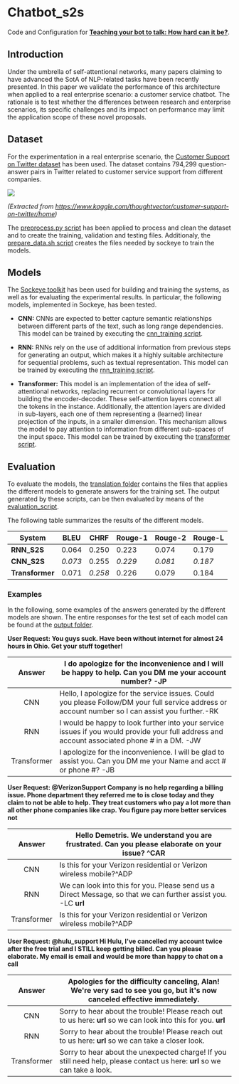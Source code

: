 # Chatbot_s2s
Code and Configuration for **[Teaching your bot to talk: How hard can it be?](https://medium.com/p/85e586b2b715/)**.

## Introduction

Under the umbrella of self-attentional networks, many papers claiming to have advanced the SotA of
NLP-related tasks have been recently presented. In
this paper we validate the performance of this architecture when applied to a real enterprise scenario:
a customer service chatbot. The rationale is to test whether the differences between research and
enterprise scenarios, its specific challenges and its impact on performance may limit the application
scope of these novel proposals. 

## Dataset

For the experimentation in a real enterprise scenario, the [Customer Support on Twitter dataset](https://www.kaggle.com/thoughtvector/customer-support-on-twitter/home) has been used. The dataset contains 794,299 question-answer pairs in Twitter related to customer service support from different companies.

![](https://i.imgur.com/nTv3Iuu.png)

_(Extracted from https://www.kaggle.com/thoughtvector/customer-support-on-twitter/home)_

The [preprocess.py script](data_preprocessing/preprocess.py) has been applied to process and clean the dataset and to create the training, validation and testing files. Additionaly, the [prepare_data.sh script](data_preprocessing/prepare_data.sh) creates the files needed by sockeye to train the models.

## Models

The [Sockeye toolkit](https://github.com/awslabs/sockeye/) has been used for building and training the systems, as well as for evaluating the experimental results. In particular, the following models, implemented in Sockeye, has been tested.

- **CNN:** CNNs are expected to better capture semantic relationships between different parts of the text, such as long range dependencies. This model can be trained by executing the [cnn_training script](model_training/cnn_training.sh).

- **RNN:** RNNs rely on the use of additional information from previous steps for generating an output, which makes it a highly suitable architecture for sequential problems, such as textual representation. This model can be trained by executing the [rnn_training script](model_training/rnn_training.sh).

- **Transformer:** This model is an implementation of the idea of self-attentional networks, replacing
recurrent or convolutional layers for building the encoder-decoder. These self-attention layers connect all the tokens in
the instance. Additionally, the attention layers are divided in sub-layers, each one of
them representing a (learned) linear projection of the inputs, in a smaller dimension. This mechanism allows the model
to pay attention to information from different sub-spaces of the input space. This model can be trained by executing the [transformer script](model_training/transformer_training.sh).


## Evaluation

To evaluate the models, the [translation folder](translation/) contains the files that applies the different models to generate answers for the training set. The output generated by these scripts, can be then evaluated by means of the [evaluation_script](evaluation/evaluate.sh).

The following table summarizes the results of the different models.

| System      	| BLEU  	| CHRF  	| Rouge-1 	| Rouge-2 	| Rouge-L 	|
|-------------	|-------	|-------	|---------	|---------	|---------	|
| **RNN_S2S**     	| 0.064 	| 0.250 	| 0.223   	| 0.074   	| 0.179   	|
| **CNN_S2S**     	| _0.073_ 	| 0.255 	| _0.229_   	| _0.081_   	| _0.187_   	|
| **Transformer** 	| 0.071 	| _0.258_ 	| 0.226   	| 0.079   	| 0.184   	|

### Examples

In the following, some examples of the answers generated by the different models are shown. The entire responses for the test set of each model can be found at the [output folder](output/).

**User Request: You guys suck. Have been without internet for almost 24 hours in Ohio. Get your stuff together!**

|    Answer   	| I do apologize for the inconvenience and I will be happy to help. Can you DM me your account number? -JP|
|:-----------:	|---------------------------------------------------------------------------------------------------------------------	|
|     CNN     	|Hello, I apologize for the service issues. Could you please Follow/DM your full service address or account number so I can assist you further.-RK |
|     RNN     	| I would be happy to look further into your service issues if you would provide your full address and account associated phone # in a DM. -JW|
| Transformer 	| I apologize for the inconvenience. I will be glad to assist you. Can you DM me your Name and acct # or phone #? -JB 	|


**User Request: @VerizonSupport Company is no help regarding a billing issue. Phone department they referred me to is close today and they claim to not be able to help. They treat customers who pay a lot more than all other phone companies like crap. You figure pay more better services not**

|    Answer   	|  Hello Demetris. We understand you are frustrated.  Can you please elaborate on your issue?  ^CAR|
|:-----------:	|---------------------------------------------------------------------------------------------------------------------	|
|     CNN     	|Is this for your Verizon residential or Verizon wireless mobile?^ADP|
|     RNN     	|We can look into this for you. Please send us a Direct Message, so that we can further assist you. -LC __url__|
| Transformer 	|Is this for your Verizon residential or Verizon wireless mobile?^ADP|


**User Request: @hulu_support Hi Hulu, I've cancelled my account twice after the free trial and I STILL keep getting billed.  Can you please elaborate.  My email is __email__ and would be more than happy to chat on a call**

|    Answer   	|Apologies for the difficulty canceling, Alan! We're very sad to see you go, but it's now canceled effective immediately.|
|:-----------:	|---------------------------------------------------------------------------------------------------------------------	|
|     CNN     	|Sorry to hear about the trouble! Please reach out to us here: __url__ so we can look into this for you. __url__|
|     RNN     	|Sorry to hear about the trouble! Please reach out to us here: __url__ so we can take a closer look.|
| Transformer 	|Sorry to hear about the unexpected charge! If you still need help, please contact us here: __url__ so we can take a look.|
